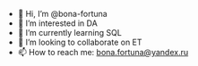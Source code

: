 - 👋 Hi, I’m @bona-fortuna
- 👀 I’m interested in DA
- 🌱 I’m currently learning SQL
- 💞️ I’m looking to collaborate on ET
- 📫 How to reach me: bona.fortuna@yandex.ru

<!---
bona-fortuna/bona-fortuna is a ✨ special ✨ repository because its `README.md` (this file) appears on your GitHub profile.
You can click the Preview link to take a look at your changes.
--->
